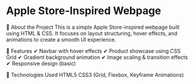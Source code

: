 # Apple Store-Inspired Webpage

🔹 About the Project
This is a simple Apple Store-inspired webpage built using HTML & CSS. It focuses on layout structuring, hover effects, and animations to create a smooth UI experience.

🔹 Features
✔ Navbar with hover effects
✔ Product showcase using CSS Grid
✔ Gradient background animation
✔ Image scaling & transition effects
✔ Responsive design (basic)

🔹 Technologies Used
HTML5
CSS3 (Grid, Flexbox, Keyframe Animations)
